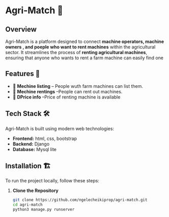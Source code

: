 

# Agri-Match 🌾

## Overview
Agri-Match is a platform designed to connect **machine operators, machine owners , and poeple who want to rent machines** within the agricultural sector. It streamlines the process of **renting agricultural machines**, ensuring that anyone who wants to rent a farm machine can easily find one
## Features 🚀
- 🛒 **Mechine listing** – People wuth farm machines can list them.
- 🤝 **Mechine rentings** –People can rent out machines.
- 📍 **DPrice info** –Price of renting machine is available

## Tech Stack 🛠️
Agri-Match is built using modern web technologies:
- **Frontend:** html, css, bootstrap
- **Backend:** Django 
- **Database:** Mysql lite

## Installation 🏗️
To run the project locally, follow these steps:

1. **Clone the Repository**
   ```bash
   git clone https://github.com/ngelecheikiprop/agri-match.git
   cd agri-match
   python3 manage.py runserver

